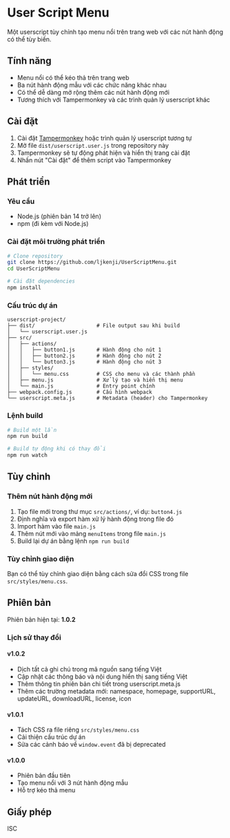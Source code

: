 # User Script Menu

Một userscript tùy chỉnh tạo menu nổi trên trang web với các nút hành động có thể tùy biến.

## Tính năng

- Menu nổi có thể kéo thả trên trang web
- Ba nút hành động mẫu với các chức năng khác nhau
- Có thể dễ dàng mở rộng thêm các nút hành động mới
- Tương thích với Tampermonkey và các trình quản lý userscript khác

## Cài đặt

1. Cài đặt [Tampermonkey](https://www.tampermonkey.net/) hoặc trình quản lý userscript tương tự
2. Mở file `dist/userscript.user.js` trong repository này
3. Tampermonkey sẽ tự động phát hiện và hiển thị trang cài đặt
4. Nhấn nút "Cài đặt" để thêm script vào Tampermonkey

## Phát triển

### Yêu cầu

- Node.js (phiên bản 14 trở lên)
- npm (đi kèm với Node.js)

### Cài đặt môi trường phát triển

```bash
# Clone repository
git clone https://github.com/ljkenji/UserScriptMenu.git
cd UserScriptMenu

# Cài đặt dependencies
npm install
```

### Cấu trúc dự án

```
userscript-project/
├── dist/                    # File output sau khi build
│   └── userscript.user.js
├── src/
│   ├── actions/
│   │   ├── button1.js       # Hành động cho nút 1
│   │   ├── button2.js       # Hành động cho nút 2
│   │   └── button3.js       # Hành động cho nút 3
│   ├── styles/
│   │   └── menu.css         # CSS cho menu và các thành phần
│   ├── menu.js              # Xử lý tạo và hiển thị menu
│   └── main.js              # Entry point chính
├── webpack.config.js        # Cấu hình webpack
└── userscript.meta.js       # Metadata (header) cho Tampermonkey
```

### Lệnh build

```bash
# Build một lần
npm run build

# Build tự động khi có thay đổi
npm run watch
```

## Tùy chỉnh

### Thêm nút hành động mới

1. Tạo file mới trong thư mục `src/actions/`, ví dụ: `button4.js`
2. Định nghĩa và export hàm xử lý hành động trong file đó
3. Import hàm vào file `main.js`
4. Thêm nút mới vào mảng `menuItems` trong file `main.js`
5. Build lại dự án bằng lệnh `npm run build`

### Tùy chỉnh giao diện

Bạn có thể tùy chỉnh giao diện bằng cách sửa đổi CSS trong file `src/styles/menu.css`.

## Phiên bản

Phiên bản hiện tại: **1.0.2**

### Lịch sử thay đổi

#### v1.0.2
- Dịch tất cả ghi chú trong mã nguồn sang tiếng Việt
- Cập nhật các thông báo và nội dung hiển thị sang tiếng Việt
- Thêm thông tin phiên bản chi tiết trong userscript.meta.js
- Thêm các trường metadata mới: namespace, homepage, supportURL, updateURL, downloadURL, license, icon

#### v1.0.1
- Tách CSS ra file riêng `src/styles/menu.css`
- Cải thiện cấu trúc dự án
- Sửa các cảnh báo về `window.event` đã bị deprecated

#### v1.0.0
- Phiên bản đầu tiên
- Tạo menu nổi với 3 nút hành động mẫu
- Hỗ trợ kéo thả menu

## Giấy phép

ISC
